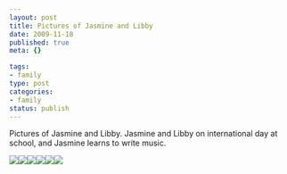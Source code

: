 ```yaml
--- 
layout: post
title: Pictures of Jasmine and Libby
date: 2009-11-18
published: true
meta: {}

tags: 
- family
type: post
categories: 
- family
status: publish
---
```

Pictures of Jasmine and Libby.  Jasmine and Libby on international day at school, and Jasmine learns to write music.

[![](http://media.eick.us/2009/11/p_800_600_EE31E59A-104C-41B5-BB9F-4A03E12E7554.jpeg)](http://media.eick.us/2009/11/p_800_600_EE31E59A-104C-41B5-BB9F-4A03E12E7554.jpeg)[![](http://media.eick.us/2009/11/p_800_600_441CAB92-AE01-4FE9-A237-8933A9C617CC.jpeg)](http://media.eick.us/2009/11/p_800_600_441CAB92-AE01-4FE9-A237-8933A9C617CC.jpeg)[![](http://media.eick.us/2009/11/p_800_600_F1D68289-15E3-4D74-BDAC-F0DA671ECECB.jpeg)](http://media.eick.us/2009/11/p_800_600_F1D68289-15E3-4D74-BDAC-F0DA671ECECB.jpeg)[![](http://media.eick.us/2009/11/p_800_600_565FC395-A5D2-4A26-8E77-605BA39F1509.jpeg)](http://media.eick.us/2009/11/p_800_600_565FC395-A5D2-4A26-8E77-605BA39F1509.jpeg)[![](http://media.eick.us/2009/11/p_800_600_76F90447-3105-4544-AB80-35AE29122DFC.jpeg)](http://media.eick.us/2009/11/p_800_600_76F90447-3105-4544-AB80-35AE29122DFC.jpeg)[![](http://media.eick.us/2009/11/p_800_600_50F80BC6-F447-4044-B026-F7173F237309.jpeg)](http://media.eick.us/2009/11/p_800_600_50F80BC6-F447-4044-B026-F7173F237309.jpeg)

